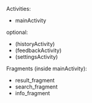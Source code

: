 Activities:
- mainActivity

optional:
- (historyActivity)
- (feedbackActivity)
- (settingsActivity)

Fragments (inside mainActivity):
- result_fragment
- search_fragment
- info_fragment
